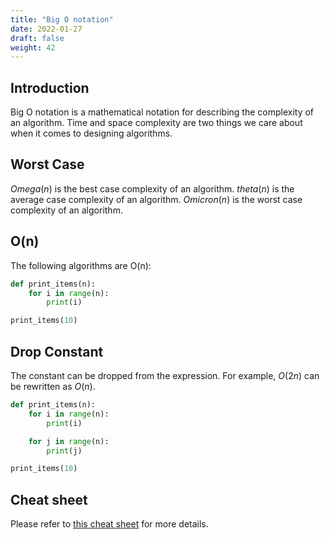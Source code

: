 ```yaml
---
title: "Big O notation"
date: 2022-01-27
draft: false
weight: 42
---
```


## Introduction

Big O notation is a mathematical notation for describing the complexity of an algorithm. Time and space complexity are two things we care about when it comes to designing algorithms.

## Worst Case

$Omega(n)$ is the best case complexity of an algorithm. $theta(n)$ is the average case complexity of an algorithm. $Omicron(n)$ is the worst case complexity of an algorithm.

## O(n)

The following algorithms are O(n):

```python
def print_items(n):
    for i in range(n):
        print(i)

print_items(10)
```

## Drop Constant

The constant can be dropped from the expression. For example, $O(2n)$ can be rewritten as $O(n)$.

```python
def print_items(n):
    for i in range(n):
        print(i)

    for j in range(n):
        print(j)

print_items(10)
```

## Cheat sheet

Please refer to [this cheat sheet](https://www.bigocheatsheet.com/) for more details.